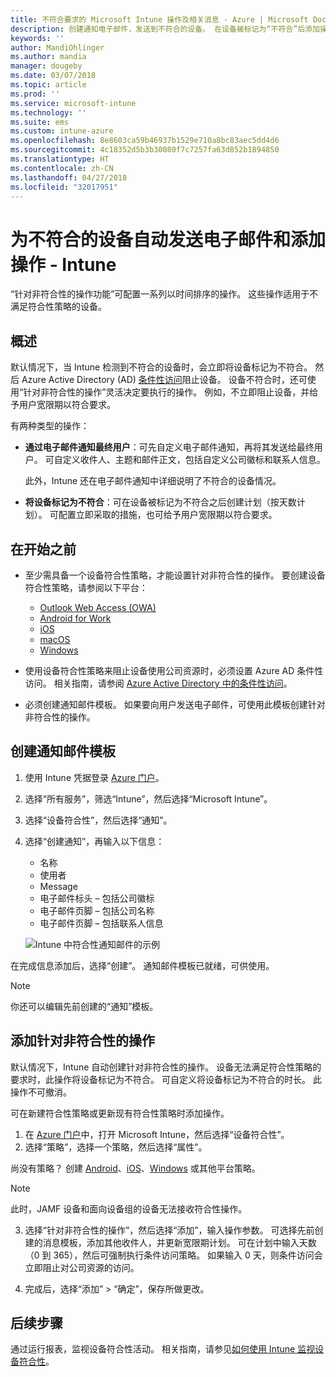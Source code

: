 ```yaml
---
title: 不符合要求的 Microsoft Intune 操作及相关消息 - Azure | Microsoft Docs
description: 创建通知电子邮件，发送到不符合的设备。 在设备被标记为“不符合”后添加操作，例如添加宽限期以符合要求，或创建计划用于阻止访问在满足符合要求之前进行访问。 在 Azure 中使用 Microsoft Intune 完成此操作。
keywords: ''
author: MandiOhlinger
ms.author: mandia
manager: dougeby
ms.date: 03/07/2018
ms.topic: article
ms.prod: ''
ms.service: microsoft-intune
ms.technology: ''
ms.suite: ems
ms.custom: intune-azure
ms.openlocfilehash: 8e8603ca59b46937b1529e710a8bc83aec5dd4d6
ms.sourcegitcommit: 4c18352d5b3b30080f7c7257fa63d852b1894850
ms.translationtype: HT
ms.contentlocale: zh-CN
ms.lasthandoff: 04/27/2018
ms.locfileid: "32017951"
---
```

# <a name="automate-email-and-add-actions-for-noncompliant-devices---intune"></a>为不符合的设备自动发送电子邮件和添加操作 - Intune

“针对非符合性的操作功能”可配置一系列以时间排序的操作。 这些操作适用于不满足符合性策略的设备。 

## <a name="overview"></a>概述
默认情况下，当 Intune 检测到不符合的设备时，会立即将设备标记为不符合。 然后 Azure Active Directory (AD) [条件性访问](https://docs.microsoft.com/azure/active-directory/active-directory-conditional-access-azure-portal)阻止设备。 设备不符合时，还可使用“针对非符合性的操作”灵活决定要执行的操作。 例如，不立即阻止设备，并给予用户宽限期以符合要求。

有两种类型的操作：

- **通过电子邮件通知最终用户**：可先自定义电子邮件通知，再将其发送给最终用户。 可自定义收件人、主题和邮件正文，包括自定义公司徽标和联系人信息。

    此外，Intune 还在电子邮件通知中详细说明了不符合的设备情况。

- **将设备标记为不符合**：可在设备被标记为不符合之后创建计划（按天数计划）。 可配置立即采取的措施，也可给予用户宽限期以符合要求。

## <a name="before-you-begin"></a>在开始之前

- 至少需具备一个设备符合性策略，才能设置针对非符合性的操作。 要创建设备符合性策略，请参阅以下平台：

  - [Outlook Web Access (OWA)](compliance-policy-create-android.md)
  - [Android for Work](compliance-policy-create-android-for-work.md)
  - [iOS](compliance-policy-create-ios.md)
  - [macOS](compliance-policy-create-mac-os.md)
  - [Windows](compliance-policy-create-windows.md)

- 使用设备符合性策略来阻止设备使用公司资源时，必须设置 Azure AD 条件性访问。 相关指南，请参阅 [Azure Active Directory 中的条件性访问](https://docs.microsoft.com/azure/active-directory/active-directory-conditional-access-azure-portal)。

- 必须创建通知邮件模板。 如果要向用户发送电子邮件，可使用此模板创建针对非符合性的操作。

## <a name="create-a-notification-message-template"></a>创建通知邮件模板

1. 使用 Intune 凭据登录 [Azure 门户](https://portal.azure.com)。 
2. 选择“所有服务”，筛选“Intune”，然后选择“Microsoft Intune”。
3. 选择“设备符合性”，然后选择“通知”。 
4. 选择“创建通知”，再输入以下信息：

   - 名称
   - 使用者
   - Message
   - 电子邮件标头 – 包括公司徽标
   - 电子邮件页脚 – 包括公司名称
   - 电子邮件页脚 – 包括联系人信息

   ![Intune 中符合性通知邮件的示例](./media/actionsfornoncompliance-1.PNG)

在完成信息添加后，选择“创建”。 通知邮件模板已就绪，可供使用。

> [!NOTE]
> 你还可以编辑先前创建的“通知”模板。

## <a name="add-actions-for-noncompliance"></a>添加针对非符合性的操作

默认情况下，Intune 自动创建针对非符合性的操作。 设备无法满足符合性策略的要求时，此操作将设备标记为不符合。 可自定义将设备标记为不符合的时长。 此操作不可撤消。

可在新建符合性策略或更新现有符合性策略时添加操作。 

1. 在 [Azure 门户](https://portal.azure.com)中，打开 Microsoft Intune，然后选择“设备符合性”。
2. 选择“策略”，选择一个策略，然后选择“属性”。 

  尚没有策略？ 创建 [Android](compliance-policy-create-android.md)、[iOS](compliance-policy-create-ios.md)、[Windows](compliance-policy-create-windows.md) 或其他平台策略。
  
  > [!NOTE]
  > 此时，JAMF 设备和面向设备组的设备无法接收符合性操作。

3. 选择“针对非符合性的操作”，然后选择“添加”，输入操作参数。 可选择先前创建的消息模板，添加其他收件人，并更新宽限期计划。 可在计划中输入天数（0 到 365），然后可强制执行条件访问策略。 如果输入 0 天，则条件访问会立即阻止对公司资源的访问。

4. 完成后，选择“添加” > “确定”，保存所做更改。

## <a name="next-steps"></a>后续步骤
通过运行报表，监视设备符合性活动。 相关指南，请参见[如何使用 Intune 监视设备符合性](device-compliance-monitor.md)。
